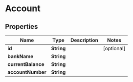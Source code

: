 

# Account

## Properties

Name | Type | Description | Notes
------------ | ------------- | ------------- | -------------
**id** | **String** |  |  [optional]
**bankName** | **String** |  | 
**currentBalance** | **String** |  | 
**accountNumber** | **String** |  | 



